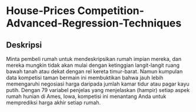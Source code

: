 # House-Prices Competition-Advanced-Regression-Techniques

## Deskripsi

Minta pembeli rumah untuk mendeskripsikan rumah impian mereka, dan mereka mungkin tidak akan mulai dengan ketinggian langit-langit ruang bawah tanah atau dekat dengan rel kereta timur-barat. Namun kumpulan data kompetisi taman bermain ini membuktikan bahwa jauh lebih memengaruhi negosiasi harga daripada jumlah kamar tidur atau pagar kayu putih.
Dengan 79 variabel penjelas yang menjelaskan (hampir) setiap aspek rumah hunian di Ames, Iowa, kompetisi ini menantang Anda untuk memprediksi harga akhir setiap rumah. 
